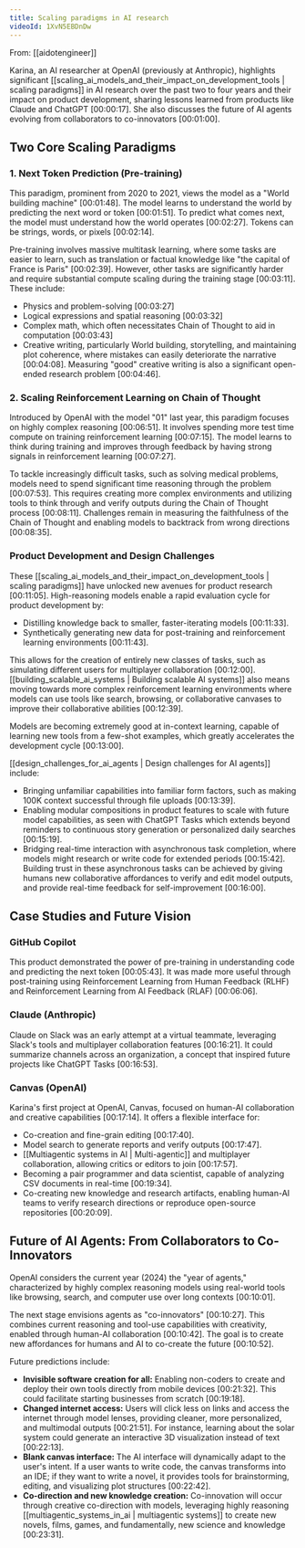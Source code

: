 ```yaml
---
title: Scaling paradigms in AI research
videoId: 1XvN5EBDnDw
---
```


From: [[aidotengineer]] <br/> 

Karina, an AI researcher at OpenAI (previously at Anthropic), highlights significant [[scaling_ai_models_and_their_impact_on_development_tools | scaling paradigms]] in AI research over the past two to four years and their impact on product development, sharing lessons learned from products like Claude and ChatGPT <a class="yt-timestamp" data-t="00:00:17">[00:00:17]</a>. She also discusses the future of AI agents evolving from collaborators to co-innovators <a class="yt-timestamp" data-t="00:01:00">[00:01:00]</a>.

## Two Core Scaling Paradigms

### 1. Next Token Prediction (Pre-training)

This paradigm, prominent from 2020 to 2021, views the model as a "World building machine" <a class="yt-timestamp" data-t="00:01:48">[00:01:48]</a>. The model learns to understand the world by predicting the next word or token <a class="yt-timestamp" data-t="00:01:51">[00:01:51]</a>. To predict what comes next, the model must understand how the world operates <a class="yt-timestamp" data-t="00:02:27">[00:02:27]</a>. Tokens can be strings, words, or pixels <a class="yt-timestamp" data-t="00:02:14">[00:02:14]</a>.

Pre-training involves massive multitask learning, where some tasks are easier to learn, such as translation or factual knowledge like "the capital of France is Paris" <a class="yt-timestamp" data-t="00:02:39">[00:02:39]</a>. However, other tasks are significantly harder and require substantial compute scaling during the training stage <a class="yt-timestamp" data-t="00:03:11">[00:03:11]</a>. These include:
*   Physics and problem-solving <a class="yt-timestamp" data-t="00:03:27">[00:03:27]</a>
*   Logical expressions and spatial reasoning <a class="yt-timestamp" data-t="00:03:32">[00:03:32]</a>
*   Complex math, which often necessitates Chain of Thought to aid in computation <a class="yt-timestamp" data-t="00:03:43">[00:03:43]</a>
*   Creative writing, particularly World building, storytelling, and maintaining plot coherence, where mistakes can easily deteriorate the narrative <a class="yt-timestamp" data-t="00:04:08">[00:04:08]</a>. Measuring "good" creative writing is also a significant open-ended research problem <a class="yt-timestamp" data-t="00:04:46">[00:04:46]</a>.

### 2. Scaling Reinforcement Learning on Chain of Thought

Introduced by OpenAI with the model "01" last year, this paradigm focuses on highly complex reasoning <a class="yt-timestamp" data-t="00:06:51">[00:06:51]</a>. It involves spending more test time compute on training reinforcement learning <a class="yt-timestamp" data-t="00:07:15">[00:07:15]</a>. The model learns to think during training and improves through feedback by having strong signals in reinforcement learning <a class="yt-timestamp" data-t="00:07:27">[00:07:27]</a>.

To tackle increasingly difficult tasks, such as solving medical problems, models need to spend significant time reasoning through the problem <a class="yt-timestamp" data-t="00:07:53">[00:07:53]</a>. This requires creating more complex environments and utilizing tools to think through and verify outputs during the Chain of Thought process <a class="yt-timestamp" data-t="00:08:11">[00:08:11]</a>. Challenges remain in measuring the faithfulness of the Chain of Thought and enabling models to backtrack from wrong directions <a class="yt-timestamp" data-t="00:08:35">[00:08:35]</a>.

### Product Development and Design Challenges

These [[scaling_ai_models_and_their_impact_on_development_tools | scaling paradigms]] have unlocked new avenues for product research <a class="yt-timestamp" data-t="00:11:05">[00:11:05]</a>. High-reasoning models enable a rapid evaluation cycle for product development by:
*   Distilling knowledge back to smaller, faster-iterating models <a class="yt-timestamp" data-t="00:11:33">[00:11:33]</a>.
*   Synthetically generating new data for post-training and reinforcement learning environments <a class="yt-timestamp" data-t="00:11:43">[00:11:43]</a>.

This allows for the creation of entirely new classes of tasks, such as simulating different users for multiplayer collaboration <a class="yt-timestamp" data-t="00:12:00">[00:12:00]</a>. [[building_scalable_ai_systems | Building scalable AI systems]] also means moving towards more complex reinforcement learning environments where models can use tools like search, browsing, or collaborative canvases to improve their collaborative abilities <a class="yt-timestamp" data-t="00:12:39">[00:12:39]</a>.

Models are becoming extremely good at in-context learning, capable of learning new tools from a few-shot examples, which greatly accelerates the development cycle <a class="yt-timestamp" data-t="00:13:00">[00:13:00]</a>.

[[design_challenges_for_ai_agents | Design challenges for AI agents]] include:
*   Bringing unfamiliar capabilities into familiar form factors, such as making 100K context successful through file uploads <a class="yt-timestamp" data-t="00:13:39">[00:13:39]</a>.
*   Enabling modular compositions in product features to scale with future model capabilities, as seen with ChatGPT Tasks which extends beyond reminders to continuous story generation or personalized daily searches <a class="yt-timestamp" data-t="00:15:19">[00:15:19]</a>.
*   Bridging real-time interaction with asynchronous task completion, where models might research or write code for extended periods <a class="yt-timestamp" data-t="00:15:42">[00:15:42]</a>. Building trust in these asynchronous tasks can be achieved by giving humans new collaborative affordances to verify and edit model outputs, and provide real-time feedback for self-improvement <a class="yt-timestamp" data-t="00:16:00">[00:16:00]</a>.

## Case Studies and Future Vision

### GitHub Copilot
This product demonstrated the power of pre-training in understanding code and predicting the next token <a class="yt-timestamp" data-t="00:05:43">[00:05:43]</a>. It was made more useful through post-training using Reinforcement Learning from Human Feedback (RLHF) and Reinforcement Learning from AI Feedback (RLAF) <a class="yt-timestamp" data-t="00:06:06">[00:06:06]</a>.

### Claude (Anthropic)
Claude on Slack was an early attempt at a virtual teammate, leveraging Slack's tools and multiplayer collaboration features <a class="yt-timestamp" data-t="00:16:21">[00:16:21]</a>. It could summarize channels across an organization, a concept that inspired future projects like ChatGPT Tasks <a class="yt-timestamp" data-t="00:16:53">[00:16:53]</a>.

### Canvas (OpenAI)
Karina's first project at OpenAI, Canvas, focused on human-AI collaboration and creative capabilities <a class="yt-timestamp" data-t="00:17:14">[00:17:14]</a>. It offers a flexible interface for:
*   Co-creation and fine-grain editing <a class="yt-timestamp" data-t="00:17:40">[00:17:40]</a>.
*   Model search to generate reports and verify outputs <a class="yt-timestamp" data-t="00:17:47">[00:17:47]</a>.
*   [[Multiagentic systems in AI | Multi-agentic]] and multiplayer collaboration, allowing critics or editors to join <a class="yt-timestamp" data-t="00:17:57">[00:17:57]</a>.
*   Becoming a pair programmer and data scientist, capable of analyzing CSV documents in real-time <a class="yt-timestamp" data-t="00:19:34">[00:19:34]</a>.
*   Co-creating new knowledge and research artifacts, enabling human-AI teams to verify research directions or reproduce open-source repositories <a class="yt-timestamp" data-t="00:20:09">[00:20:09]</a>.

## Future of AI Agents: From Collaborators to Co-Innovators

OpenAI considers the current year (2024) the "year of agents," characterized by highly complex reasoning models using real-world tools like browsing, search, and computer use over long contexts <a class="yt-timestamp" data-t="00:10:01">[00:10:01]</a>.

The next stage envisions agents as "co-innovators" <a class="yt-timestamp" data-t="00:10:27">[00:10:27]</a>. This combines current reasoning and tool-use capabilities with creativity, enabled through human-AI collaboration <a class="yt-timestamp" data-t="00:10:42">[00:10:42]</a>. The goal is to create new affordances for humans and AI to co-create the future <a class="yt-timestamp" data-t="00:10:52">[00:10:52]</a>.

Future predictions include:
*   **Invisible software creation for all:** Enabling non-coders to create and deploy their own tools directly from mobile devices <a class="yt-timestamp" data-t="00:21:32">[00:21:32]</a>. This could facilitate starting businesses from scratch <a class="yt-timestamp" data-t="00:19:18">[00:19:18]</a>.
*   **Changed internet access:** Users will click less on links and access the internet through model lenses, providing cleaner, more personalized, and multimodal outputs <a class="yt-timestamp" data-t="00:21:51">[00:21:51]</a>. For instance, learning about the solar system could generate an interactive 3D visualization instead of text <a class="yt-timestamp" data-t="00:22:13">[00:22:13]</a>.
*   **Blank canvas interface:** The AI interface will dynamically adapt to the user's intent. If a user wants to write code, the canvas transforms into an IDE; if they want to write a novel, it provides tools for brainstorming, editing, and visualizing plot structures <a class="yt-timestamp" data-t="00:22:42">[00:22:42]</a>.
*   **Co-direction and new knowledge creation:** Co-innovation will occur through creative co-direction with models, leveraging highly reasoning [[multiagentic_systems_in_ai | multiagentic systems]] to create new novels, films, games, and fundamentally, new science and knowledge <a class="yt-timestamp" data-t="00:23:31">[00:23:31]</a>.
